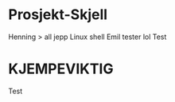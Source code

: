 Prosjekt-Skjell
===============
Henning > all
jepp
Linux shell
Emil tester lol
Test



KJEMPEVIKTIG
=======
Test
